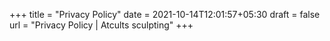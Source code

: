 +++
title = "Privacy Policy"
date = 2021-10-14T12:01:57+05:30
draft = false
url = "Privacy Policy | Atcults sculpting"
+++

